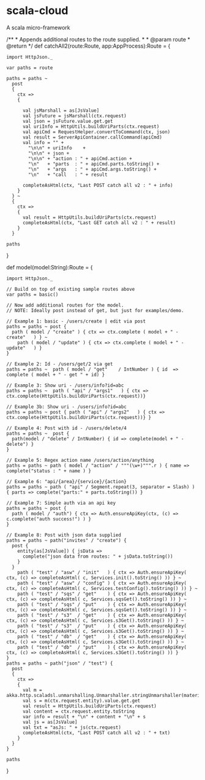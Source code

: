 # scala-cloud
A scala micro-framework




  /**
    * Appends additional routes to the route supplied.
    *
    * @param route
    * @return
    */
  def catchAll2(route:Route, app:AppProcess):Route = {

    import HttpJson._

    var paths = route

    paths = paths ~
      post
      {
        ctx =>
        {

          val jsMarshall = as[JsValue]
          val jsFuture = jsMarshall(ctx.request)
          val json = jsFuture.value.get.get
          val uriInfo = HttpUtils.buildUriParts(ctx.request)
          val apiCmd = RequestHelper.convertToCommand(ctx, json)
          val result = ServerApiContainer.callCommand(apiCmd)
          val info = "" +
            "\n\n" + uriInfo    +
            "\n\n" + json +
            "\n\n" + "action : " + apiCmd.action +
            "\n"   + "parts  : " + apiCmd.parts.toString() +
            "\n"   + "args   : " + apiCmd.args.toString() +
            "\n"   + "call   : " + result

          completeAsHtml(ctx, "Last POST catch all v2 : " + info)
        }
      } ~
      {
        ctx =>
        {
          val result = HttpUtils.buildUriParts(ctx.request)
          completeAsHtml(ctx, "Last GET catch all v2 : " + result)
        }
      }

    paths
  }

def model(model:String):Route = {

    import HttpJson._

    // Build on top of existing sample routes above
    var paths = basic()

    // Now add additional routes for the model.
    // NOTE: Ideally post instead of get, but just for examples/demo.

    // Example 1: basic - /users/create | edit via post
    paths = paths ~ post {
      path ( model / "create" ) { ctx => ctx.complete ( model + " - create"   ) } ~
        path ( model / "update" ) { ctx => ctx.complete ( model + " - update"   ) }
    }

    // Example 2: Id - /users/get/2 via get
    paths = paths ~  path ( model / "get"    / IntNumber ) { id  => complete ( model + " - get " + id) }

    // Example 3: Show uri - /users/info?id=abc
    paths = paths ~  path ( "api" / "args1"   ) { ctx => ctx.complete(HttpUtils.buildUriParts(ctx.request))}

    // Example 3b: Show uri - /users/info?id=abc
    paths = paths ~ post { path ( "api" / "args2"   ) { ctx => ctx.complete(HttpUtils.buildUriParts(ctx.request))} }

    // Example 4: Post with id - /users/delete/4
    paths = paths ~  post {
      path(model / "delete" / IntNumber) { id => complete(model + " - delete") }
    }

    // Example 5: Regex action name /users/action/anything
    paths = paths ~ path ( model / "action" / """(\w+)""".r ) { name => complete("status : " + name ) }

    // Example 6: "api/{area}/{service}/{action}
    paths = paths ~ path ( "api" / Segment.repeat(3, separator = Slash) ) { parts => complete("parts:" + parts.toString()) }

    // Example 7: Simple auth via an api key
    paths = paths ~ post {
      path ( model / "auth") { ctx => Auth.ensureApiKey(ctx, (c) => c.complete("auth success!") ) }
    }

    // Example 8: Post with json data supplied
    paths = paths ~ path("invites" / "create") {
      post {
        entity(as[JsValue]) { jsData =>
          complete("json data from routes: " + jsData.toString())
        }
      }
        path ( "test" / "asw" / "init"   ) { ctx => Auth.ensureApiKey( ctx, (c) => completeAsHtml( c, Services.init().toString() )) } ~
        path ( "test" / "asw" / "config" ) { ctx => Auth.ensureApiKey( ctx, (c) => completeAsHtml( c, Services.testConfig().toString() )) } ~
        path ( "test" / "sqs" / "get"    ) { ctx => Auth.ensureApiKey( ctx, (c) => completeAsHtml( c, Services.sqsGet().toString() )) } ~
        path ( "test" / "sqs" / "put"    ) { ctx => Auth.ensureApiKey( ctx, (c) => completeAsHtml( c, Services.sqsGet().toString() )) } ~
        path ( "test" / "s3"  / "get"    ) { ctx => Auth.ensureApiKey( ctx, (c) => completeAsHtml( c, Services.s3Get().toString() )) } ~
        path ( "test" / "s3"  / "put"    ) { ctx => Auth.ensureApiKey( ctx, (c) => completeAsHtml( c, Services.s3Get().toString() )) } ~
        path ( "test" / "db"  / "get"    ) { ctx => Auth.ensureApiKey( ctx, (c) => completeAsHtml( c, Services.s3Get().toString() )) } ~
        path ( "test" / "db"  / "put"    ) { ctx => Auth.ensureApiKey( ctx, (c) => completeAsHtml( c, Services.s3Get().toString() )) }
    }
    paths = paths ~ path("json" / "test") {
      post
      {
        ctx =>
        {
          val m = akka.http.scaladsl.unmarshalling.Unmarshaller.stringUnmarshaller(materializer)
          val s = m(ctx.request.entity).value.get.get
          val result = HttpUtils.buildUriParts(ctx.request)
          val content = ctx.request.entity.toString
          var info = result + "\n" + content + "\n" + s
          val js = as[JsValue]
          val txt = "asJs: " + js(ctx.request)
          completeAsHtml(ctx, "Last POST catch all v2 : " + txt)
        }
      }
    }

    paths
  }